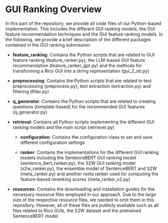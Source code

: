 # GUI Ranking Overview

In this part of the repository, we provide all code files of our Python-based implementation. This includes the different GUI ranking models, the GUI feature recommendation techniques and the GUI feature ranking models. In the following, we provide a brief description of the different packages contained in the GUI ranking submission:

-  **feature_ranking**: Contains the Python scripts that are related to GUI feature ranking (feature_ranker.py), the LLM-based GUI feature recommendation (feature_ranker_gpt.py) and the methods for transforming a *Rico* GUI into a string representation (gui_2_str.py)

-  **preprocessing**: Contains the Python scripts that are related to text preprocessing (preprocess.py), text extraction (extraction.py) and filtering (filter.py)

-  **q_generator**: Contains the Python scripts that are related to creating questions (template-based) for the recommended GUI features (q_generator.py)

-  **retrieval**: Contains all Python scripts implementing the different GUI ranking models and the main script (retriever.py)

	-  **configuration**: Contains the configuration class to set and save different configuration settings

	-  **ranker**: Contains the implementations for the different GUI ranking models including the SentenceBERT GUI ranking model (sentence_bert_ranker.py), the S2W GUI ranking model (s2w_ranker.py), the ensemble model of SentenceBERT and S2W (meta_ranker.py) and another meta ranker used for computing the feature-based reranking scores (meta_ranker_v2.py)

- **resources**: Contains the downloading and installation guides for the necessary resource files employed in our approach. Due to the large size of the respective resource files, we needed to omit them in this repository. However, all of these files are publicly available such as all files related to Rico GUIs, the S2W dataset and the pretrained SentenceBERT model
